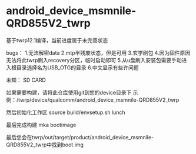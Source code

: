 # android_device_msmnile-QRD855V2_twrp
基于twrp12.1编译，当前进度属于未完善状态


bugs：
1.无法解密data
2.mtp半残废状态，但是可用
3.玄学刷包
4.因为固件原因无法将此twrp刷入recovery分区，临时启动即可
5.从u盘刷入安装包需要手动进入根目录选择名为USB_OTG的目录
6.中文显示有些许问题

未知：
SD CARD

如果需要构建，请将此仓库使用git到您的device目录下
示例：/twrp/device/qualcomm/android_device_msmnile-QRD855V2_twrp

然后初始化工作区
source build/envsetup.sh
lunch

最后完成构建
mka bootimage

最后您会在twrp/out/target/product/android_device_msmnile-QRD855V2_twrp中找到boot.img




